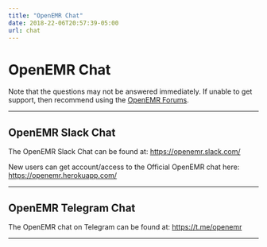 ```yaml
---
title: "OpenEMR Chat"
date: 2018-22-06T20:57:39-05:00
url: chat
---
```


# OpenEMR Chat

Note that the questions may not be answered immediately. If unable to get support, then recommend using the [OpenEMR Forums](https://community.open-emr.org/).

---
## OpenEMR Slack Chat

The OpenEMR Slack Chat can be found at: https://openemr.slack.com/

New users can get account/access to the Official OpenEMR chat here: https://openemr.herokuapp.com/

---
## OpenEMR Telegram Chat

The OpenEMR chat on Telegram can be found at: https://t.me/openemr

---

<br><br>